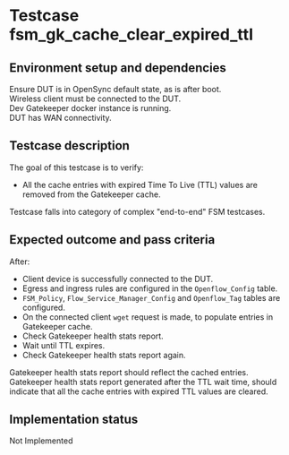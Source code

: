 # Testcase fsm_gk_cache_clear_expired_ttl

## Environment setup and dependencies

Ensure DUT is in OpenSync default state, as is after boot.\
Wireless client must be connected to the DUT.\
Dev Gatekeeper docker instance is running.\
DUT has WAN connectivity.

## Testcase description

The goal of this testcase is to verify:

- All the cache entries with expired Time To Live (TTL) values are removed from
  the Gatekeeper cache.

Testcase falls into category of complex "end-to-end" FSM testcases.

## Expected outcome and pass criteria

After:

- Client device is successfully connected to the DUT.
- Egress and ingress rules are configured in the `Openflow_Config` table.
- `FSM_Policy`, `Flow_Service_Manager_Config` and `Openflow_Tag` tables are
  configured.
- On the connected client `wget` request is made, to populate entries in
  Gatekeeper cache.
- Check Gatekeeper health stats report.
- Wait until TTL expires.
- Check Gatekeeper health stats report again.

Gatekeeper health stats report should reflect the cached entries.\
Gatekeeper health stats report generated after the TTL wait time, should
indicate that all the cache entries with expired TTL values are cleared.

## Implementation status

Not Implemented
